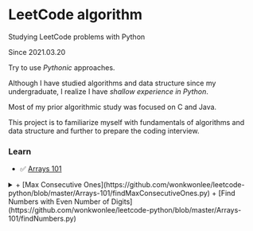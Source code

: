 # LeetCode algorithm 

Studying LeetCode problems with Python

Since 2021.03.20

Try to use *Pythonic* approaches.

Although I have studied algorithms and data structure since my undergraduate, 
I realize I have *shallow experience in Python*.

Most of my prior algorithmic study was focused on C and Java.

This project is to familiarize myself with fundamentals of algorithms and data structure 
and further to prepare the coding interview.


### Learn
* ✅ [Arrays 101](https://github.com/wonkwonlee/leetcode-python/blob/master/Arrays-101/Array.md)
<details>
    <summary>
        + [Max Consecutive Ones](https://github.com/wonkwonlee/leetcode-python/blob/master/Arrays-101/findMaxConsecutiveOnes.py)
        + [Find Numbers with Even Number of Digits](https://github.com/wonkwonlee/leetcode-python/blob/master/Arrays-101/findNumbers.py)
    </summary>
</deatils>

* [Linked List](https://github.com/wonkwonlee/leetcode-python/blob/master/Linked-List/Linked-List.md)
* Binary Tree
* Recursion I
* Recursion II
* Array and String
* Queue and Stack
* Binary Search
* Binary Search Tree
* Trie
* Hash Table



